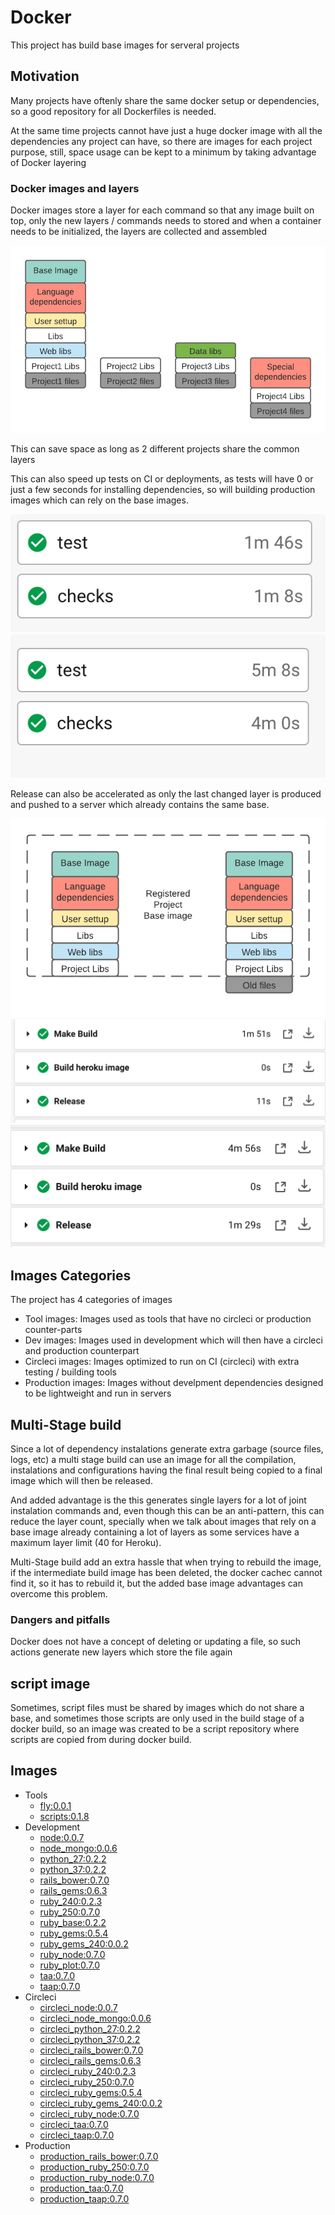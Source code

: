 Docker
======

This project has build base images for serveral projects

## Motivation

Many projects have oftenly share the same docker setup or dependencies, so
a good repository for all Dockerfiles is needed.

At the same time projects cannot have just a huge docker image with all the dependencies
any project can have, so there are images for each project purpose, still, space usage
can be kept to a minimum by taking advantage of Docker layering

### Docker images and layers

Docker images store a layer for each command so that any image built on top, only the
new layers / commands needs to stored and when a container needs to be initialized,
the layers are collected and assembled

![layers](https://raw.githubusercontent.com/darthjee/docker/master/readme_files/docker_setup.gif)

This can save space as long as 2 different projects share the common layers

This can also speed up tests on CI or deployments, as tests will have 0 or just a few
seconds for installing dependencies, so will building production images which can
rely on the base images.

![fast build](https://raw.githubusercontent.com/darthjee/docker/master/readme_files/speed_build.png)
![slow build](https://raw.githubusercontent.com/darthjee/docker/master/readme_files/slow_build.png)

Release can also be accelerated as only the last changed layer is produced and pushed to a server which already
contains the same base.

![fast release flow](https://raw.githubusercontent.com/darthjee/docker/master/readme_files/build-push.gif)
![fast release](https://raw.githubusercontent.com/darthjee/docker/master/readme_files/fast_build_release.png)
![slow release](https://raw.githubusercontent.com/darthjee/docker/master/readme_files/slow_build_release.png)

## Images Categories

The project has 4 categories of images
- Tool images: Images used as tools that have no circleci or production counter-parts
- Dev images: Images used in development which will then have a circleci and production counterpart
- Circleci images: Images optimized to run on CI (circleci) with extra testing / building tools
- Production images: Images without develpment dependencies designed to
  be lightweight and run in servers

## Multi-Stage build

Since a lot of dependency instalations generate extra garbage (source files, logs, etc)
a multi stage build can use an image for all the compilation, instalations and configurations
having the final result being copied to a final image which will then be released.

And added advantage is the this generates single layers for a lot of joint instalation commands
and, even though this can be an anti-pattern, this can reduce the layer count, specially when we
talk about images that rely on a base image already containing a lot of layers as some services
have a maximum layer limit (40 for Heroku).

Multi-Stage build add an extra hassle that when trying to rebuild the image, if the intermediate
build image has been deleted, the docker cachec cannot find it, so it has to rebuild it, but
the added base image advantages can overcome this problem.

### Dangers and pitfalls

Docker does not have a concept of deleting or updating a file, so such actions generate new layers
which store the file again

## script image

Sometimes, script files must be shared by images which do not share a base, and sometimes those
scripts are only used in the build stage of a docker build, so an image was created to be a
script repository where scripts are copied from during docker build.

## Images

- Tools
  - [fly:0.0.1](https://hub.docker.com/repository/docker/darthjee/fly)
  - [scripts:0.1.8](https://hub.docker.com/repository/docker/darthjee/scripts)
- Development
  - [node:0.0.7](https://hub.docker.com/repository/docker/darthjee/node)
  - [node_mongo:0.0.6](https://hub.docker.com/repository/docker/darthjee/node_mongo)
  - [python_27:0.2.2](https://hub.docker.com/repository/docker/darthjee/python_27)
  - [python_37:0.2.2](https://hub.docker.com/repository/docker/darthjee/python_37)
  - [rails_bower:0.7.0](https://hub.docker.com/repository/docker/darthjee/rails_bower)
  - [rails_gems:0.6.3](https://hub.docker.com/repository/docker/darthjee/rails_gems)
  - [ruby_240:0.2.3](https://hub.docker.com/repository/docker/darthjee/ruby_240)
  - [ruby_250:0.7.0](https://hub.docker.com/repository/docker/darthjee/ruby_250)
  - [ruby_base:0.2.2](https://hub.docker.com/repository/docker/darthjee/ruby_base)
  - [ruby_gems:0.5.4](https://hub.docker.com/repository/docker/darthjee/ruby_gems)
  - [ruby_gems_240:0.0.2](https://hub.docker.com/repository/docker/darthjee/ruby_gems_240)
  - [ruby_node:0.7.0](https://hub.docker.com/repository/docker/darthjee/ruby_node)
  - [ruby_plot:0.7.0](https://hub.docker.com/repository/docker/darthjee/ruby_plot)
  - [taa:0.7.0](https://hub.docker.com/repository/docker/darthjee/taa)
  - [taap:0.7.0](https://hub.docker.com/repository/docker/darthjee/taap)
- Circleci
  - [circleci_node:0.0.7](https://hub.docker.com/repository/docker/darthjee/circleci_node)
  - [circleci_node_mongo:0.0.6](https://hub.docker.com/repository/docker/darthjee/circleci_node_mongo)
  - [circleci_python_27:0.2.2](https://hub.docker.com/repository/docker/darthjee/circleci_python_27)
  - [circleci_python_37:0.2.2](https://hub.docker.com/repository/docker/darthjee/circleci_python_37)
  - [circleci_rails_bower:0.7.0](https://hub.docker.com/repository/docker/darthjee/circleci_rails_bower)
  - [circleci_rails_gems:0.6.3](https://hub.docker.com/repository/docker/darthjee/circleci_rails_gems)
  - [circleci_ruby_240:0.2.3](https://hub.docker.com/repository/docker/darthjee/circleci_ruby_240)
  - [circleci_ruby_250:0.7.0](https://hub.docker.com/repository/docker/darthjee/circleci_ruby_250)
  - [circleci_ruby_gems:0.5.4](https://hub.docker.com/repository/docker/darthjee/circleci_ruby_gems)
  - [circleci_ruby_gems_240:0.0.2](https://hub.docker.com/repository/docker/darthjee/circleci_ruby_gems_240)
  - [circleci_ruby_node:0.7.0](https://hub.docker.com/repository/docker/darthjee/circleci_ruby_node)
  - [circleci_taa:0.7.0](https://hub.docker.com/repository/docker/darthjee/circleci_taa)
  - [circleci_taap:0.7.0](https://hub.docker.com/repository/docker/darthjee/circleci_taap)
- Production
  - [production_rails_bower:0.7.0](https://hub.docker.com/repository/docker/darthjee/production_rails_bower)
  - [production_ruby_250:0.7.0](https://hub.docker.com/repository/docker/darthjee/production_ruby_250)
  - [production_ruby_node:0.7.0](https://hub.docker.com/repository/docker/darthjee/production_ruby_node)
  - [production_taa:0.7.0](https://hub.docker.com/repository/docker/darthjee/production_taa)
  - [production_taap:0.7.0](https://hub.docker.com/repository/docker/darthjee/production_taap)

